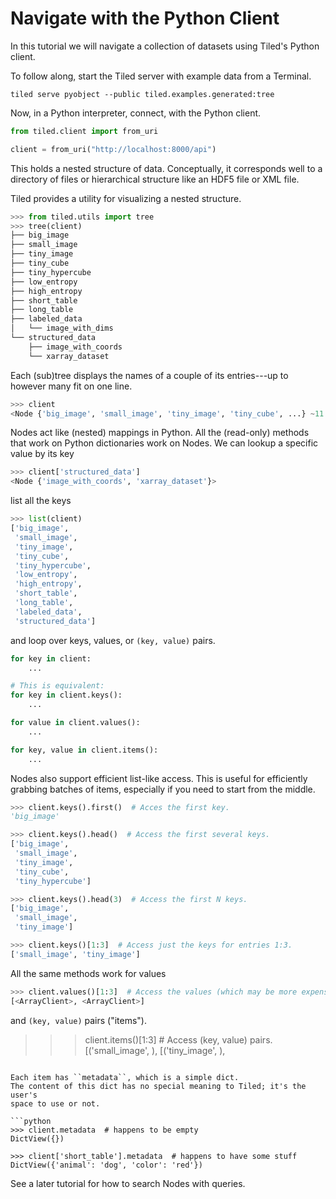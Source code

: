 # Navigate with the Python Client

In this tutorial we will navigate a collection of datasets using Tiled's Python
client.

To follow along, start the Tiled server with example data from a Terminal.

```
tiled serve pyobject --public tiled.examples.generated:tree
```

Now, in a Python interpreter, connect, with the Python client.

```python
from tiled.client import from_uri

client = from_uri("http://localhost:8000/api")
```

This holds a nested structure of data. Conceptually, it corresponds well to
a directory of files or hierarchical structure like an HDF5 file or XML file.

Tiled provides a utility for visualizing a nested structure.

```python
>>> from tiled.utils import tree
>>> tree(client)
├── big_image
├── small_image
├── tiny_image
├── tiny_cube
├── tiny_hypercube
├── low_entropy
├── high_entropy
├── short_table
├── long_table
├── labeled_data
│   └── image_with_dims
└── structured_data
    ├── image_with_coords
    └── xarray_dataset
```

Each (sub)tree displays the names of a couple of its entries---up to
however many fit on one line.


```python
>>> client
<Node {'big_image', 'small_image', 'tiny_image', 'tiny_cube', ...} ~11 entries>
```

Nodes act like (nested) mappings in Python. All the (read-only) methods
that work on Python dictionaries work on Nodes. We can lookup a specific
value by its key

```python
>>> client['structured_data']
<Node {'image_with_coords', 'xarray_dataset'}>
```

list all the keys

```python
>>> list(client)
['big_image',
 'small_image',
 'tiny_image',
 'tiny_cube',
 'tiny_hypercube',
 'low_entropy',
 'high_entropy',
 'short_table',
 'long_table',
 'labeled_data',
 'structured_data']
```

and loop over keys, values, or ``(key, value)`` pairs.

```python
for key in client:
    ...

# This is equivalent:
for key in client.keys():
    ...

for value in client.values():
    ...

for key, value in client.items():
    ...
```

Nodes also support efficient list-like access. This is useful
for efficiently grabbing batches of items, especially if you need to start
from the middle.

```python
>>> client.keys().first()  # Acces the first key.
'big_image'

>>> client.keys().head()  # Access the first several keys.
['big_image',
 'small_image',
 'tiny_image',
 'tiny_cube',
 'tiny_hypercube']

>>> client.keys().head(3)  # Access the first N keys.
['big_image',
 'small_image',
 'tiny_image']

>>> client.keys()[1:3]  # Access just the keys for entries 1:3.
['small_image', 'tiny_image']
```

All the same methods work for values

```python
>>> client.values()[1:3]  # Access the values (which may be more expensive).
[<ArrayClient>, <ArrayClient>]
```

and `(key, value)` pairs ("items").

>>> client.items()[1:3]  # Access (key, value) pairs.
[('small_image', <ArrayClient>),
[('tiny_image', <ArrayClient>),
```

Each item has ``metadata``, which is a simple dict.
The content of this dict has no special meaning to Tiled; it's the user's
space to use or not.

```python
>>> client.metadata  # happens to be empty
DictView({})

>>> client['short_table'].metadata  # happens to have some stuff
DictView({'animal': 'dog', 'color': 'red'})
```

See a later tutorial for how to search Nodes with queries.
